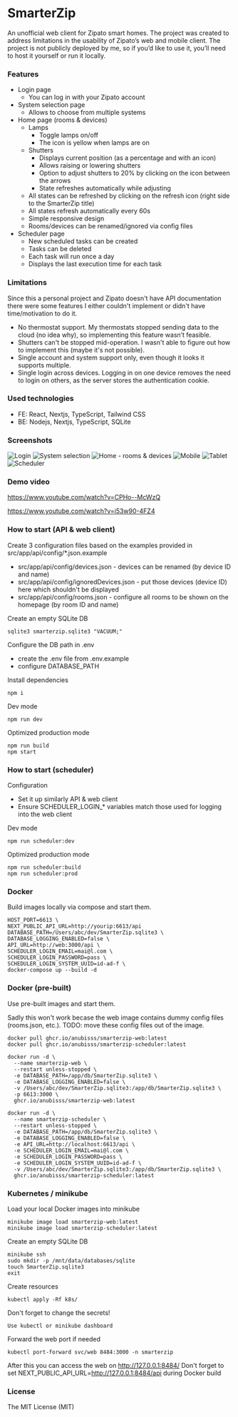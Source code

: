 # SmarterZip

An unofficial web client for Zipato smart homes. The project was created to address limitations in the usability of Zipato’s web and mobile client.
The project is not publicly deployed by me, so if you’d like to use it, you’ll need to host it yourself or run it locally.

### Features

- Login page
  - You can log in with your Zipato account
- System selection page
  - Allows to choose from multiple systems
- Home page (rooms & devices)
  - Lamps
    - Toggle lamps on/off
    - The icon is yellow when lamps are on
  - Shutters
    - Displays current position (as a percentage and with an icon)
    - Allows raising or lowering shutters
    - Option to adjust shutters to 20% by clicking on the icon between the arrows
    - State refreshes automatically while adjusting
  - All states can be refreshed by clicking on the refresh icon (right side to the SmarterZip title)
  - All states refresh automatically every 60s
  - Simple responsive design
  - Rooms/devices can be renamed/ignored via config files
- Scheduler page
  - New scheduled tasks can be created
  - Tasks can be deleted
  - Each task will run once a day
  - Displays the last execution time for each task

### Limitations

Since this a personal project and Zipato doesn't have API documentation there were some features I either couldn't implement or didn't have time/motivation to do it.

- No thermostat support. My thermostats stopped sending data to the cloud (no idea why), so implementing this feature wasn’t feasible.
- Shutters can't be stopped mid-operation. I wasn't able to figure out how to implement this (maybe it's not possible).
- Single account and system support only, even though it looks it supports multiple.
- Single login across devices. Logging in on one device removes the need to login on others, as the server stores the authentication cookie.

### Used technologies

- FE: React, Nextjs, TypeScript, Tailwind CSS
- BE: Nodejs, Nextjs, TypeScript, SQLite

### Screenshots

![Login](1.png)
![System selection](2.png)
![Home - rooms & devices](3.png)
![Mobile](4.png)
![Tablet](5.png)
![Scheduler](6.png)

### Demo video

https://www.youtube.com/watch?v=CPHo--McWzQ

https://www.youtube.com/watch?v=i53w90-4FZ4

### How to start (API & web client)

Create 3 configuration files based on the examples provided in src/app/api/config/\*.json.example

- src/app/api/config/devices.json - devices can be renamed (by device ID and name)
- src/app/api/config/ignoredDevices.json - put those devices (device ID) here which shouldn't be displayed
- src/app/api/config/rooms.json - configure all rooms to be shown on the homepage (by room ID and name)

Create an empty SQLite DB

```
sqlite3 smarterzip.sqlite3 "VACUUM;"
```

Configure the DB path in .env

- create the .env file from .env.example
- configure DATABASE_PATH

Install dependencies

```
npm i
```

Dev mode

```
npm run dev
```

Optimized production mode

```
npm run build
npm start
```

### How to start (scheduler)

Configuration

- Set it up similarly API & web client
- Ensure SCHEDULER_LOGIN\_\* variables match those used for logging into the web client

Dev mode

```
npm run scheduler:dev
```

Optimized production mode

```
npm run scheduler:build
npm run scheduler:prod
```

### Docker

Build images locally via compose and start them.

```
HOST_PORT=6613 \
NEXT_PUBLIC_API_URL=http://yourip:6613/api
DATABASE_PATH=/Users/abc/dev/SmarterZip.sqlite3 \
DATABASE_LOGGING_ENABLED=false \
API_URL=http://web:3000/api \
SCHEDULER_LOGIN_EMAIL=mai@l.com \
SCHEDULER_LOGIN_PASSWORD=pass \
SCHEDULER_LOGIN_SYSTEM_UUID=id-ad-f \
docker-compose up --build -d
```

### Docker (pre-built)

Use pre-built images and start them.

Sadly this won't work becase the web image contains dummy config files (rooms.json, etc.).
TODO: move these config files out of the image.

```
docker pull ghcr.io/anubisss/smarterzip-web:latest
docker pull ghcr.io/anubisss/smarterzip-scheduler:latest

docker run -d \
  --name smarterzip-web \
  --restart unless-stopped \
  -e DATABASE_PATH=/app/db/SmarterZip.sqlite3 \
  -e DATABASE_LOGGING_ENABLED=false \
  -v /Users/abc/dev/SmarterZip.sqlite3:/app/db/SmarterZip.sqlite3 \
  -p 6613:3000 \
  ghcr.io/anubisss/smarterzip-web:latest

docker run -d \
  --name smarterzip-scheduler \
  --restart unless-stopped \
  -e DATABASE_PATH=/app/db/SmarterZip.sqlite3 \
  -e DATABASE_LOGGING_ENABLED=false \
  -e API_URL=http://localhost:6613/api \
  -e SCHEDULER_LOGIN_EMAIL=mai@l.com \
  -e SCHEDULER_LOGIN_PASSWORD=pass \
  -e SCHEDULER_LOGIN_SYSTEM_UUID=id-ad-f \
  -v /Users/abc/dev/SmarterZip.sqlite3:/app/db/SmarterZip.sqlite3 \
  ghcr.io/anubisss/smarterzip-scheduler:latest
```

### Kubernetes / minikube

Load your local Docker images into minikube

```
minikube image load smarterzip-web:latest
minikube image load smarterzip-scheduler:latest
```

Create an empty SQLite DB

```
minikube ssh
sudo mkdir -p /mnt/data/databases/sqlite
touch SmarterZip.sqlite3
exit
```

Create resources

```
kubectl apply -Rf k8s/
```

Don't forget to change the secrets!

```
Use kubectl or minikube dashboard
```

Forward the web port if needed

```
kubectl port-forward svc/web 8484:3000 -n smarterzip
```

After this you can access the web on http://127.0.0.1:8484/
Don't forget to set NEXT_PUBLIC_API_URL=http://127.0.0.1:8484/api during Docker build

### License

The MIT License (MIT)
